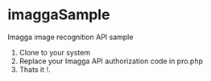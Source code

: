# imaggaSample
Imagga image recognition API sample

1. Clone to your system
2. Replace your Imagga API authorization code in pro.php 
3. Thats it !. 
